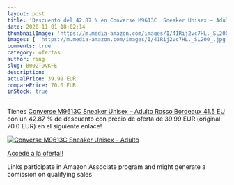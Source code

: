 ```yaml
---
layout: post
title: 'Descuento del 42.87 % en Converse M9613C  Sneaker Unisex – Adulto'
date: 2020-11-01 18:02:14
thumbnailImage: 'https://m.media-amazon.com/images/I/41Rij2vc7HL._SL200_.jpg'
images: [ 'https://m.media-amazon.com/images/I/41Rij2vc7HL._SL200_.jpg' ]
comments: true
category: ofertas
author: ring
slug: B002T9VKFE
description:
actualPrice: 39.99 EUR
comparePrice: 70.0 EUR
inStock: true
---
```


Tienes [Converse M9613C  Sneaker Unisex – Adulto  Rosso  Bordeaux   41.5 EU](https://www.amazon.it/dp/B002T9VKFE/?tag=tolees00-21) con un 42.87 % de descuento con precio de oferta de 39.99 EUR (original: 70.0 EUR) en el siguiente enlace!

[![Converse M9613C  Sneaker Unisex – Adulto](https://m.media-amazon.com/images/I/41Rij2vc7HL._SL200_.jpg)](https://www.amazon.it/dp/B002T9VKFE/?tag=tolees00-21)

[Accede a la oferta!!](https://www.amazon.it/dp/B002T9VKFE/?tag=tolees00-21)

Links participate in Amazon Associate program and might generate a comission on qualifying sales


